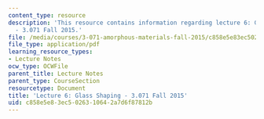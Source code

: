 ```yaml
---
content_type: resource
description: 'This resource contains information regarding lecture 6: Glass shaping
  - 3.071 Fall 2015.'
file: /media/courses/3-071-amorphous-materials-fall-2015/c858e5e83ec5026310642a7d6f87812b_MIT3_071F15_Lecture6.pdf
file_type: application/pdf
learning_resource_types:
- Lecture Notes
ocw_type: OCWFile
parent_title: Lecture Notes
parent_type: CourseSection
resourcetype: Document
title: 'Lecture 6: Glass Shaping - 3.071 Fall 2015'
uid: c858e5e8-3ec5-0263-1064-2a7d6f87812b
---
```


